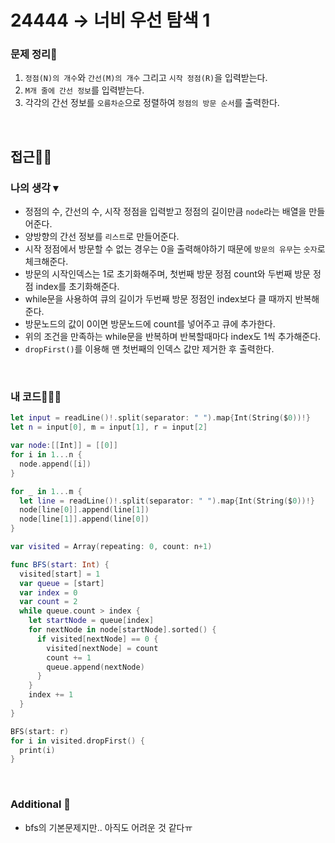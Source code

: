 # 24444 → 너비 우선 탐색 1
### 문제 정리📝
1. `정점(N)의 개수`와 `간선(M)의 개수` 그리고 `시작 정점(R)`을 입력받는다.
2. `M개 줄에 간선 정보`를 입력받는다.
3. 각각의 간선 정보를 `오름차순`으로 정렬하여 `정점의 방문 순서`를 출력한다.

</br>

## 접근🚶🏻
### 나의 생각 ▾
- 정점의 수, 간선의 수, 시작 정점을 입력받고 정점의 길이만큼 `node`라는 배열을 만들어준다.
- 양방향의 간선 정보를 `리스트`로 만들어준다.
- 시작 정점에서 방문할 수 없는 경우는 0을 출력해야하기 때문에 `방문의 유무`는 `숫자`로 체크해준다.
- 방문의 시작인덱스는 1로 초기화해주며, 첫번째 방문 정점 count와 두번째 방문 정점 index를 초기화해준다.
- while문을 사용하여 큐의 길이가 두번째 방문 정점인 index보다 클 때까지 반복해준다.
- 방문노드의 값이 0이면 방문노드에 count를 넣어주고 큐에 추가한다.
- 위의 조건을 만족하는 while문을 반복하며 반복할때마다 index도 1씩 추가해준다.
- `dropFirst()`를 이용해 맨 첫번째의 인덱스 값만 제거한 후 출력한다.

</br>

### 내 코드👨🏻‍💻
```swift
let input = readLine()!.split(separator: " ").map{Int(String($0))!}
let n = input[0], m = input[1], r = input[2]

var node:[[Int]] = [[0]]
for i in 1...n {
  node.append([i])
}

for _ in 1...m {
  let line = readLine()!.split(separator: " ").map{Int(String($0))!}
  node[line[0]].append(line[1])
  node[line[1]].append(line[0])
}

var visited = Array(repeating: 0, count: n+1)

func BFS(start: Int) {
  visited[start] = 1
  var queue = [start]
  var index = 0
  var count = 2
  while queue.count > index {
    let startNode = queue[index]
    for nextNode in node[startNode].sorted() {
      if visited[nextNode] == 0 {
        visited[nextNode] = count
        count += 1
        queue.append(nextNode)
      }
    }
    index += 1
  }
}

BFS(start: r)
for i in visited.dropFirst() {
  print(i)
}
```

</br>

### Additional 📂
- bfs의 기본문제지만.. 아직도 어려운 것 같다ㅠ 
